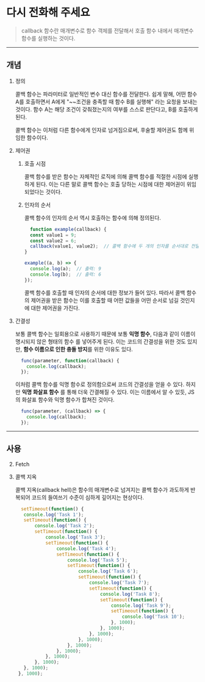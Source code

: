 # 다시 전화해 주세요

  > callback 함수란 매개변수로 함수 객체를 전달해서 호출 함수 내에서 매개변수 함수를 실행하는 것이다.
  > 

---

## 개념
  
  1. 정의
     
       콜백 함수는 파라미터로 일반적인 변수 대신 함수를 전달한다. 쉽게 말해, 어떤 함수 A를 호출하면서
       A에게 "~~조건을 충족할 때 함수 B를 실행해" 라는 요청을 보내는 것이다. 함수 A는 해당 조건이
       갖춰졌는지의 여부를 스스로 판단다고, B를 호출하게 된다.

       콜백 함수는 이처럼 다른 함수에게 인자로 넘겨짐으로써, 후술할 제어권도 함께 위임한 함수이다. 

  2. 제어권
     
       1. 호출 시점
          
           콜백 함수를 받은 함수는 자체적인 로직에 의해 콜백 함수를 적절한 시점에 실행하게 된다.
           이는 다른 말로 콜백 함수는 호출 당하는 시점에 대한 제어권이 위임되었다는 것이다.
     
       1. 인자의 순서
          
          콜백 함수의 인자의 순서 역시 호출하는 함수에 의해 정의된다.
          ```js
            function example(callback) {
            const value1 = 9;
            const value2 = 6;
            callback(value1, value2);  // 콜백 함수에 두 개의 인자를 순서대로 전달
          }
          
          example((a, b) => {
            console.log(a);  // 출력: 9
            console.log(b);  // 출력: 6
          });

          ```
          콜백 함수를 호출할 때 인자의 순서에 대한 정보가 들어 있다. 따라서 콜백 함수의 제어권을
          받은 함수는 이를 호출할 때 어떤 값들을 어떤 순서로 넘길 것인지에 대한 제어권을 가진다.
          
  3. 간결성
          
     보통 콜백 함수는 일회용으로 사용하기 때문에 보통 **익명 함수**, 다음과 같이 이름이 명시되지
     않은 형태의 함수 를 넣어주게 된다. 이는 코드의 간결성을 위한 것도 있지만,
     **함수 이름으로 인한 충돌 방지**를 위한 이유도 있다.
          
     ```js
       func(parameter, function(callback) {
         console.log(callback);
       });
     ```
     이처럼 콜백 함수를 익명 함수로 정의함으로써 코드의 간결성을 얻을 수 있다. 하지만 **익명 화살표 함수**
     를 통해 더욱 간결해질 수 있다. 이는 이름에서 알 수 있듯, JS의 화살표 함수와 익명 함수가
     합쳐진 것이다.
     ```js
       func(parameter, (callback) => {
         console.log(callback);
       });
      ```
     
---

## 사용
     
  2. Fetch
     
  3. 콜백 지옥
     
     콜백 지옥(callback hell)은 함수의 매개변수로 넘겨지는 콜백 함수가 과도하게 반복되어 코드의
     들여쓰기 수준이 심하게 깊어지는 현상이다. 
     ```js
       setTimeout(function() {
        console.log('Task 1');
        setTimeout(function() {
            console.log('Task 2');
            setTimeout(function() {
                console.log('Task 3');
                setTimeout(function() {
                    console.log('Task 4');
                    setTimeout(function() {
                        console.log('Task 5');
                        setTimeout(function() {
                            console.log('Task 6');
                            setTimeout(function() {
                                console.log('Task 7');
                                setTimeout(function() {
                                    console.log('Task 8');
                                    setTimeout(function() {
                                        console.log('Task 9');
                                        setTimeout(function() {
                                            console.log('Task 10');
                                        }, 1000);
                                    }, 1000);
                                }, 1000);
                            }, 1000);
                        }, 1000);
                    }, 1000);
                }, 1000);
            }, 1000);
        }, 1000);
      }, 1000);

     ```

